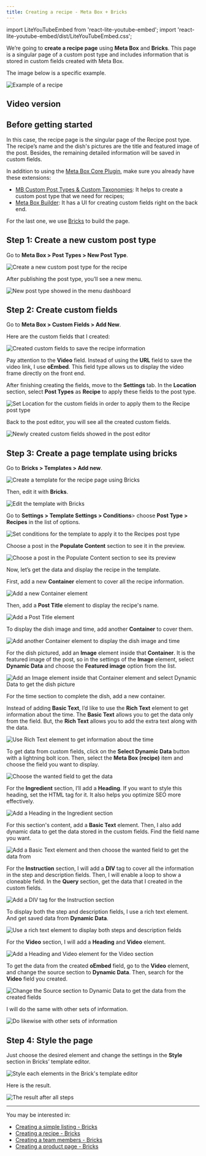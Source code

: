 ```yaml
---
title: Creating a recipe - Meta Box + Bricks
--- 
```


import LiteYouTubeEmbed from 'react-lite-youtube-embed';
import 'react-lite-youtube-embed/dist/LiteYouTubeEmbed.css';

We’re going to **create a recipe page** using **Meta Box** and **Bricks**. This page is a singular page of a custom post type and includes information that is stored in custom fields created with Meta Box.

The image below is a specific example.

![Example of a recipe](https://i.imgur.com/JI0CuA9.jpg)

## Video version

<LiteYouTubeEmbed id='ev24jQJTgCY' />

## Before getting started

In this case, the recipe page is the singular page of the Recipe post type. The recipe’s name and the dish's pictures are the title and featured image of the post. Besides, the remaining detailed information will be saved in custom fields.

In addition to using the [Meta Box Core Plugin](https://metabox.io/), make sure you already have these extensions:

* [MB Custom Post Types & Custom Taxonomies](https://metabox.io/plugins/custom-post-type/): It helps to create a custom post type that we need for recipes;
* [Meta Box Builder](https://metabox.io/plugins/meta-box-builder/): It has a UI for creating custom fields right on the back end.

For the last one, we use [Bricks](https://bricksbuilder.io/) to build the page.

## Step 1: Create a new custom post type

Go to **Meta Box > Post Types > New Post Type**.

![Create a new custom post type for the recipe](https://i.imgur.com/8iPsfQD.png)

After publishing the post type, you’ll see a new menu.

![New post type showed in the menu dashboard](https://i.imgur.com/fBqG9cp.png)

## Step 2: Create custom fields

Go to **Meta Box > Custom Fields > Add New**.

Here are the custom fields that I created:

![Created custom fields to save the recipe information](https://i.imgur.com/eQqMYU2.png)

Pay attention to the **Video** field. Instead of using the **URL** field to save the video link, I use **oEmbed**. This field type allows us to display the video frame directly on the front end.

After finishing creating the fields, move to the **Settings** tab. In the **Location** section, select **Post Types** as **Recipe** to apply these fields to the post type.

![Set Location for the custom fields in order to apply them to the Recipe post type](https://i.imgur.com/57Ni4p8.png)

Back to the post editor, you will see all the created custom fields.

![Newly created custom fields showed in the post editor](https://i.imgur.com/CW1s8Jk.png)

## Step 3: Create a page template using bricks

Go to **Bricks > Templates > Add new**.

![Create a template for the recipe page using Bricks](https://i.imgur.com/5zptNPs.png)

Then, edit it with **Bricks**.

![Edit the template with Bricks](https://i.imgur.com/ZB1CuwK.png)

Go to **Settings > Template Settings > Conditions**> choose **Post Type > Recipes** in the list of options.

![Set conditions for the template to apply it to the Recipes post type](https://i.imgur.com/mGPukpK.png)

Choose a post in the **Populate Content** section to see it in the preview.

![Choose a post in the Populate Content section to see its preview](https://i.imgur.com/0tKmRBb.png)

Now, let’s get the data and display the recipe in the template.

First, add a new **Container** element to cover all the recipe information.

![Add a new Container element](https://i.imgur.com/VfDnLEo.png)

Then, add a **Post Title** element to display the recipe's name.

![Add a Post Title element](https://i.imgur.com/HETAWaI.png)

To display the dish image and time, add another **Container** to cover them.

![Add another Container element to display the dish image and time](https://i.imgur.com/xRPdzD3.png)

For the dish pictured, add an **Image** element inside that **Container**. It is the featured image of the post, so in the settings of the **Image** element, select **Dynamic Data** and choose the **Featured image** option from the list.

![Add an Image element inside that Container element and select Dynamic Data to get the dish picture](https://i.imgur.com/Y1BJxhT.png)

For the time section to complete the dish, add a new container.

Instead of adding **Basic Text**, I’d like to use the **Rich Text** element to get information about the time. The **Basic Text** allows you to get the data only from the field. But, the **Rich Text** allows you to add the extra text along with the data.

![Use Rich Text element to get information about the time](https://i.imgur.com/r4mIfoj.png)

To get data from custom fields, click on the **Select Dynamic Data** button with a lightning bolt icon. Then, select the **Meta Box (recipe)** item and choose the field you want to display.

![Choose the wanted field to get the data](https://i.imgur.com/GBVvj0C.png)

For the **Ingredient** section, I’ll add a **Heading**. If you want to style this heading, set the HTML tag for it. It also helps you optimize SEO more effectively.

![Add a Heading in the Ingredient section](https://i.imgur.com/AYXklRB.png)

For this section's content, add a **Basic Text** element. Then, I also add dynamic data to get the data stored in the custom fields. Find the field name you want.

![Add a Basic Text element and then choose the wanted field to get the data from](https://i.imgur.com/qM62cPq.png)

For the **Instruction** section, I will add a **DIV** tag to cover all the information in the step and description fields. Then, I will enable a loop to show a cloneable field. In the **Query** section, get the data that I created in the custom fields.

![Add a DIV tag for the Instruction section](https://i.imgur.com/tvDvAng.png)

To display both the step and description fields, I use a rich text element. And get saved data from **Dynamic Data**.

![Use a rich text element to display both steps and description fields](https://i.imgur.com/3q4Mz8i.png)

For the **Video** section, I will add a **Heading** and **Video** element. 

![Add a Heading and Video element for the Video section](https://i.imgur.com/mLC4owd.png)

To get the data from the created **oEmbed** field, go to the **Video** element, and change the source section to **Dynamic Data**. Then, search for the **Video** field you created.

![Change the Source section to Dynamic Data to get the data from the created fields](https://i.imgur.com/oGqeKJS.png)

I will do the same with other sets of information.

![Do likewise with other sets of information](https://i.imgur.com/HHknTqp.png)

## Step 4: Style the page

Just choose the desired element and change the settings in the **Style** section in Bricks’ template editor.

![Style each elements in the Brick's template editor](https://i.imgur.com/wrouPIy.png)

Here is the result.

![The result after all steps](https://i.imgur.com/ZkaeruX.jpg)

------

You may be interested in: 
* [Creating a simple listing - Bricks](https://docs.metabox.io/tutorials/create-simple-listing-meta-box-bricks/)
* [Creating a recipe - Bricks](https://docs.metabox.io/tutorials/create-recipes-meta-box-bricks/)
* [Creating a team members - Bricks](https://docs.metabox.io/tutorials/create-team-members-page-meta-box-bricks/)
* [Creating a product page - Bricks](https://docs.metabox.io/tutorials/display-latest-product-meta-box-bricks/)
